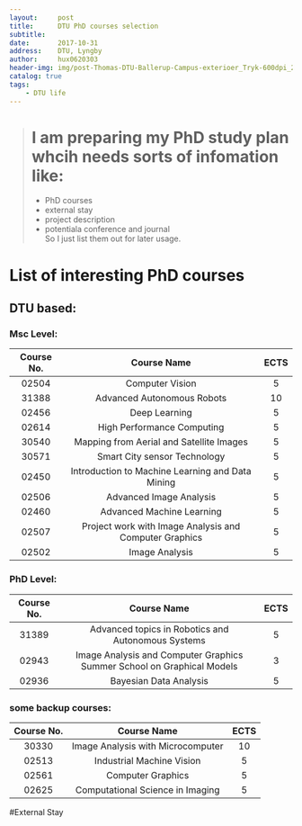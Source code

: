 ```yaml
---
layout:     post
title:      DTU PhD courses selection
subtitle:   
date:       2017-10-31
address:    DTU, Lyngby
author:     hux0620303
header-img: img/post-Thomas-DTU-Ballerup-Campus-exterioer_Tryk-600dpi_28.jpg
catalog: true
tags:
    - DTU life
---
```


> # I am preparing my PhD study plan whcih needs sorts of infomation like: 
> * PhD courses
> * external stay
> * project description
> * potentiala conference and journal  
> So I just list them out for later usage.

# List of interesting PhD courses
## DTU based:
### Msc Level:
|Course No.| Course Name | ECTS |
|:---:| :---:|:---:|
|02504|Computer Vision|5|
|31388|Advanced Autonomous Robots|10|
|02456|Deep Learning|5|
|02614|High Performance Computing|5|
|30540|Mapping from Aerial and Satellite Images|5|
|30571|Smart City sensor Technology|5|
|02450|Introduction to Machine Learning and Data Mining|5|
|02506|Advanced Image Analysis|5|
|02460|Advanced Machine Learning|5|
|02507|Project work with Image Analysis and Computer Graphics|5|
|02502|Image Analysis|5|

### PhD Level:
|Course No.| Course Name | ECTS |
|:---:| :---:|:---:|
|31389|Advanced topics in Robotics and Autonomous Systems|5|
|02943|Image Analysis and Computer Graphics Summer School on Graphical Models|3|
|02936|Bayesian Data Analysis|5|

### some backup courses:
|Course No.| Course Name | ECTS |
|:---:| :---:|:---:|
|30330|Image Analysis with Microcomputer|10|
|02513|Industrial Machine Vision|5|
|02561|Computer Graphics|5|
|02625|Computational Science in Imaging|5|

#External Stay

